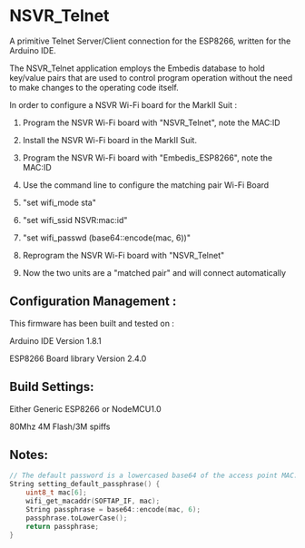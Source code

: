 # NSVR_Telnet

A primitive Telnet Server/Client connection for the ESP8266,
written for the Arduino IDE.

The NSVR_Telnet application employs the Embedis database to hold 
key/value pairs that are used to control program operation without
the need to make changes to the operating code itself.

In order to configure a NSVR Wi-Fi board for the MarkII Suit :

1) Program the NSVR Wi-Fi board with "NSVR_Telnet", note the MAC:ID

2) Install the NSVR Wi-Fi board in the MarkII Suit.

3) Program the NSVR Wi-Fi board with "Embedis_ESP8266", note the MAC:ID

4) Use the command line to configure the matching pair Wi-Fi Board

5) "set wifi_mode sta"

6) "set wifi_ssid NSVR:mac:id"

7) "set wifi_passwd (base64::encode(mac, 6))"

8) Reprogram the NSVR Wi-Fi board with "NSVR_Telnet"

9) Now the two units are a "matched pair" and will connect automatically

Configuration Management :
------------------------

This firmware has been built and tested on :

Arduino IDE Version 1.8.1

ESP8266 Board library Version 2.4.0

Build Settings:
---------------

Either Generic ESP8266 or NodeMCU1.0

80Mhz 4M Flash/3M spiffs

Notes:
------
```C
// The default password is a lowercased base64 of the access point MAC.
String setting_default_passphrase() {
    uint8_t mac[6];
    wifi_get_macaddr(SOFTAP_IF, mac);
    String passphrase = base64::encode(mac, 6);
    passphrase.toLowerCase();
    return passphrase;
}
```